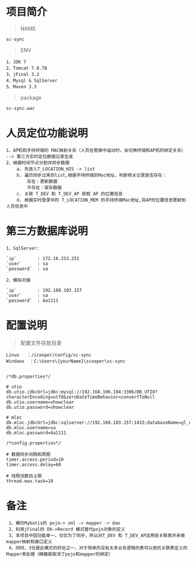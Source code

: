 # 项目简介

> NAME

    sc-sync

> ENV

    1、JDK 7
    2、Tomcat 7.0.78
    3、jFinal 3.2
    4、Mysql & SqlServer
    5、Maven 3.3

> package

    sc-sync.war

# 人员定位功能说明

    1、AP机和手持终端的 MAC映射关系（人员在管廊中运动时，会切换终端和AP机的绑定关系） --> 第三方实时定位数据记录生成
    2、根据时间节点分割并同步数据
        a. 先放入T_LOCATION_HIS -> list
        b. 遍历同步过来的list,根据手持终端的Mac地址，判断相关记录是否存在：
            存在：更新数据
            不存在：保存数据
        c. 关联 T_DEV 和 T_DEV_AP 获取 AP 的位置信息
        d. 根据实时登录中的 T_LOCATION_MEM 的手持终端Mac地址,将AP的位置信息更新到人员信息中

# 第三方数据库说明

    1、SqlServer:

    `ip`        : 172.16.253.251
    `user`      : sa
    `password`  : sa

    2、模拟对接

    `ip`        : 192.168.103.157
    `user`      : sa
    `password`  : Aa1111


# 配置说明

> 配置文件存放目录

    Linux   ：/icooper/config/sc-sync
    Windows  ：C:\Users\{yourName}\scooper\sc-sync

```

/*db.properties*/

# utio
db.utio.jdbcUrl=jdbc:mysql://192.168.106.104:3306/DB_UTIO?characterEncoding=utf8&zeroDateTimeBehavior=convertToNull
db.utio.username=showclear
db.utio.password=showclear

# mloc
db.mloc.jdbcUrl=jdbc:sqlserver://192.168.103.157:1433;databaseName=gl_newpd
db.mloc.username=sa
db.mloc.password=Aa1111

/*config.properties*/

# 数据同步间隔和周期
timer.access.period=10
timer.access.delay=60

# 线程池数目上限
thread.max.task=10
```

# 备注

     1、模仿Mybatis的 pojo-> xml -> mapper -> dao
     2、利用jFinal的 Db->Record 模式替代pojo对象的定义
     3、本项目中因功能单一，仅仅为了同步，所以对T_DEV 和 T_DEV_AP这两张关联表并未做mapper映射和接口定义
     4、同时，3也是此模式的好处之一，对于简单的没有太多业务逻辑的表可以依托关联表定义的Mapper来处理（精髓是取消了pojo和mapper的绑定）
